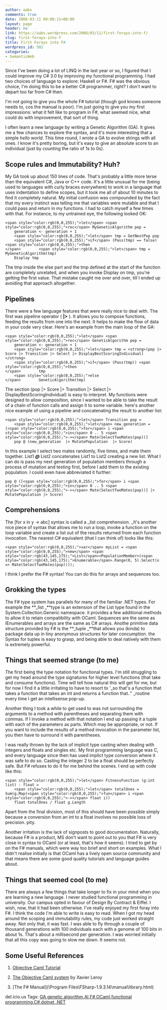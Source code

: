 ```yaml
---
author: aabs
comments: true
date: 2008-03-11 09:00:11+00:00
layout: page
header: no
link: https://aabs.wordpress.com/2008/03/11/first-forays-into-f/
slug: first-forays-into-f
title: First Forays into F#
wordpress_id: 502
categories:
- SemanticWeb
---
```


Since I've been doing a lot of LINQ in the last year or so, I figured that I could improve my C# 3.0 by improving my functional programming. I had two choices of language to explore: Haskell or F#. F# was the obvious choice, I'm doing this to be a better C# programmer, right? I don't want to depart too far from C# then.

I'm not going to give you the whole F# tutorial (though god knows someone needs to, cos the manual is poor). I'm just going to give you my first impressions: what it felt like to program in F#, what seemed nice, what could do with improvement, that sort of thing.

I often learn a new language by writing a Genetic Algorithm (GA). It gives me a few chances to explore the syntax, and it's more interesting that a simple _hello world_. This time round, I wrote a GA to evolve strings with all ones. I know it's pretty boring, but it's easy to give an absolute score to an individual (just by counting the ratio of 1s to 0s). 

## Scope rules and Immutability? Huh?

My GA took up about 150 lines of code. That's probably a little more terse than the equivalent C#, Java or C++ code. It's a little unusual for me (being used to languages with curly braces everywhere) to work in a language that uses indentation to define scopes, but it took me all of about 10 minutes to find it completely natural. My initial confusion was compounded by the fact that my every instinct was telling me that variables were mutable and that I could pass and return in my functions. I had to catch myself a few times with that. For instance, to my untrained eye, the following looked OK:
    
    <span style="color:rgb(0,0,255);">let</span> <span style="color:rgb(0,0,255);">rec</span> MyGeneticAlgorithm pop =
        generation <- generation + 1
        <span style="color:rgb(0,0,255);">let</span> tmp = GetNextPop pop
        <span style="color:rgb(0,0,255);">if</span> (Pass(tmp) == false) <span style="color:rgb(0,0,255);">then
    </span>        <span style="color:rgb(0,0,255);">let</span> tmp = MyGeneticAlgorithm(tmp)
        Display tmp
    

[](http://11011.net/software/vspaste)


The tmp inside the else part and the tmp defined at the start of the function are completely unrelated, and when you invoke Display on tmp, you're getting the first value. That mistake caught me over and over, till I ended up avoiding that approach altogether.




## Pipelines




There were a few language features that were really nice to deal with. The first was pipeline operator ( **|>** ). It allows you to compose functions, feeding the results from one into the next. It helps to make the flow of data in your code very clear. Here's an example from the main loop of the GA:
    
    <span style="color:rgb(0,0,255);">let</span> <span style="color:rgb(0,0,255);">rec</span> GeneticAlgorithm pop =
        generation <- generation + 1
        <span style="color:rgb(0,0,255);">let</span> tmp = <strong>(pop |> Score |> Transition |> Select |> DisplayBestScoringIndividual)</strong>
        <span style="color:rgb(0,0,255);">if</span> (Pass(tmp)) <span style="color:rgb(0,0,255);">then
    </span>        tmp
        <span style="color:rgb(0,0,255);">else
    </span>        GeneticAlgorithm(tmp)
    

[](http://11011.net/software/vspaste)


The section (pop |> Score |> Transition |> Select |> DisplayBestScoringIndividual) is easy to interpret. My functions were designed to allow composition, since I wanted to be able to take the result of a chain of function calls and assign it to some variable. here's another nice example of using a pipeline and concatenating the result to another list:
    
    <span style="color:rgb(0,0,255);">let</span> Transition pop =
        <span style="color:rgb(0,0,255);">let</span> new_generation = [<span style="color:rgb(0,0,255);">for</span> i <span style="color:rgb(0,0,255);">in</span> 0 .. 5 <span style="color:rgb(0,0,255);">-></span> Mate(SelectTwoMates(pop))]
        pop @ (new_generation  |> MutatePopulation  |> Score)
    
    

[](http://11011.net/software/vspaste)


In this example I select two mates randomly, five times, and mate them together. List1 **_@_** List2 concatenates List1 to List2 creating a new list. What I can do is pass my next generation of population members through a process of mutation and testing first, before I add them to the existing population. I could even have abbreviated it further:
    
    pop @ ([<span style="color:rgb(0,0,255);">for</span> i <span style="color:rgb(0,0,255);">in</span> 0 .. 5 <span style="color:rgb(0,0,255);">-></span> Mate(SelectTwoMates(pop))] |> MutatePopulation |> Score)
    




## Comprehensions




The [for x in y -> abc] syntax is called a _list comprehension. _It's another nice piece of syntax that allows me to run a loop, invoke a function on the loop variable and create a list out of the results returned from each function invocation. The nearest C# equivalent (that I can think of) looks like this:
    
    <span style="color:rgb(0,0,255);">var</span> myList = <span style="color:rgb(0,0,255);">new</span> <span style="color:rgb(43,145,175);">List</span><PopulationMember>(<span style="color:rgb(43,145,175);">Enumerable</span>.Range(0, 5).Select(x => Mate(SelectTwoMates(pop))));
    




I think I prefer the F# syntax! You can do this for arrays and sequences too.




## Grokking the types




The F# type system has parallels for many of the familiar .NET types. For example the **_list _**type is an extension of the List<T> type found in the System.Collection.Generic namespace. it provides a few additional methods to allow it to retain compatibility with OCaml. Sequences are the same as IEnumerables and arrays are the same as C# arrays. Anothe primitive data structure provided by F# is the **_tuple _**that allows you (kinda) to package data up in tiny anonymous structures for later concumption. the Syntax for tuples is easy to grasp, and being able to deal natively with them is extremely powerful.




## Things that seemed strange (to me)




The first being the type notation for functional types. I'm still struggling to get my head around the type signatures for higher level functions (that take and consume functions). Time will tell how natural this will get for me, but for now I find it a little irritating to have to resort to '_so that's a function that takes a function that takes an int and returns a function that.." _routine every time I get an intellisense pop-up.




Another thing I took a while to get used to was not surrounding the arguments to a method with parentheses and separating them with commas. If I invoke a method with that notation I end up passing it a tuple with each of the parameters as parts. Which may be appropriate, or not. If you want to include the results of a method invocation in the parameter list, you then have to surround it with parentheses.




I was really thrown by the lack of implicit type casting when dealing with integers and floats and singles etc. My first programming language was C, and every language since then has used implict type conversion where it was safe to do so. Casting the integer 2 to be a float should be perfectly safe. But F# refuses to do it for me behind the scenes. I end up with code like this:
    
    <span style="color:rgb(0,0,255);">let</span> FitnessFunction (g:int list) : float =
        <span style="color:rgb(0,0,255);">let</span> totalOnes = Sum(g.Map(<span style="color:rgb(0,0,255);">fun</span> i <span style="color:rgb(0,0,255);">-></span> float i))
        float totalOnes / float g.Length
    




Apart from the final division, most of this should have been possible simply because a conversion from an int to a float involves no possible loss of precision. pity.




Another irritation is the lack of signposts to good documentation. Naturally, because F# is a product, MS don't want to point out to you that F# is very close in syntax to OCaml (or at least, that's how it seems). I tried to get by on the F# manuals, which were way too brief and short on examples. What I didn't realise initially is that OCaml has a lively open source community and that means there are some good quality tutorials and language guides about.




## Things that seemed cool (to me)




There are always a few things that take longer to fix in your mind when you are learning a new language. I never studied functional programming in university. Our campus opted in favour of Design By Contract & Eiffel. I wish, now, that it had been otherwise. I've really enjoyed my first foray into F#. I think the code I'm able to write is easy to read. When I got my head around the scoping and immutability rules, my code just worked straight away. Not only that, it was fast. I was able to fly through a couple of thousand generations with 100 individuals each with a genome of 100 bits in about 1s. That's about a millisecond per generation. I was worried initially that all this copy was going to slow me down. It seems not.




## Some Useful References






  1. [Objective Caml Tutorial](http://www.ocaml-tutorial.org/)

  2. [The Objective Caml system](http://caml.inria.fr/pub/docs/manual-ocaml/index.html) by Xavier Leroy

  3. [The F# Manual](\Program Files\FSharp-1.9.3.14\manual\library.html)



del.icio.us Tags: [GA](http://del.icio.us/popular/GA),[genetic algorithm](http://del.icio.us/popular/genetic%20algorithm),[AI](http://del.icio.us/popular/AI),[F#](http://del.icio.us/popular/F#),[OCaml](http://del.icio.us/popular/OCaml),[functional programming](http://del.icio.us/popular/functional%20programming),[C#](http://del.icio.us/popular/C#),[dotnet](http://del.icio.us/popular/dotnet),[.NET](http://del.icio.us/popular/.NET)
